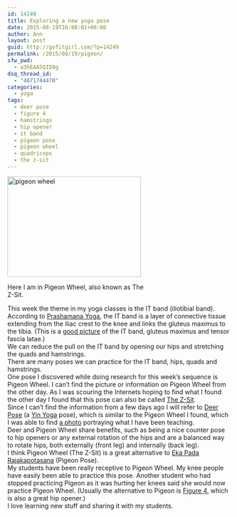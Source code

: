 ```yaml
---
id: 14249
title: Exploring a new yoga pose
date: 2015-08-19T16:08:01+00:00
author: Ann
layout: post
guid: http://gofitgirl.com/?p=14249
permalink: /2015/08/19/pigeon/
sfw_pwd:
  - a3hEAA5QID0g
dsq_thread_id:
  - "4671744470"
categories:
  - yoga
tags:
  - deer pose
  - figure 4
  - hamstrings
  - hip opener
  - it band
  - pigeon pose
  - pigeon wheel
  - quadriceps
  - the z-sit
---
```

<div id="attachment_14251" style="width: 310px" class="wp-caption alignleft">
  <a href="http://gofitgirl.com/2015/08/pigeon/img_0825/" rel="attachment wp-att-14251"><img class="size-medium wp-image-14251" src="http://gofitgirl.com/wp-content/uploads/2015/08/IMG_0825-300x225.jpg" alt="pigeon wheel" width="300" height="225" /></a>
  
  <p class="wp-caption-text">
    Here I am in Pigeon Wheel, also known as The Z-Sit.
  </p>
</div>

  
This week the theme in my yoga classes is the IT band (iliotibial band).  
According to [Prashamana Yoga](http://www.prashamanayoga.com/index.php/blog/item/92-yoga-for-the-it-band), the IT band is a layer of connective tissue extending from the iliac crest to the knee and links the gluteus maximus to the tibia. (This is a [good picture](http://strengthrunning.com/wp-content/uploads/2010/10/IT-Band.jpg) of the IT band, gluteus maximus and tensor fascia latae.)  
We can reduce the pull on the IT band by opening our hips and stretching the quads and hamstrings.  
There are many poses we can practice for the IT band, hips, quads and hamstrings.  
One pose I discovered while doing research for this week&#8217;s sequence is Pigeon Wheel. I can&#8217;t find the picture or information on Pigeon Wheel from the other day. As I was scouring the Internets hoping to find what I found the other day I found that this pose can also be called [The Z-Sit](http://www.yogajournal.com/slideshow/3-ways-make-pigeon-pose-feel-better/#slide-1).  
Since I can&#8217;t find the information from a few days ago I will refer to [Deer Pose](http://www.yinyoga.com/ys2_2.0_asanas_deer.php) (a [Yin Yoga](http://www.yinyoga.com/ys1_0.0_what_is_yin.php) pose), which is similar to the Pigeon Wheel I found, which I was able to find [a photo](http://crossfitwarriorspirit.com/wp-content/uploads/2013/01/photo43-300x225.jpg) portraying what I have been teaching.  
Deer and Pigeon Wheel share benefits, such as being a nice counter pose to hip openers or any external rotation of the hips and are a balanced way to rotate hips, both externally (front leg) and internally (back leg).  
I think Pigeon Wheel (The Z-Sit) is a great alternative to [Eka Pada Rajakapotasana](http://gofitgirl.com/wp-content/uploads/2014/06/Untitled-copy.jpg) (Pigeon Pose).  
My students have been really receptive to Pigeon Wheel. My knee people have easily been able to practice this pose. Another student who had stopped practicing Pigeon as it was hurting her knees said she would now practice Pigeon Wheel. (Usually the alternative to Pigeon is [Figure 4](http://www.aspenchamber.org/sites/default/files/images/4..jpg), which is also a great hip opener.)  
I love learning new stuff and sharing it with my students.